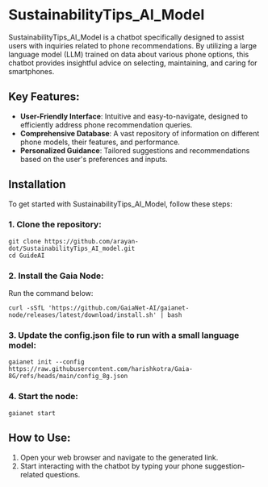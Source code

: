 
# SustainabilityTips_AI_Model

SustainabilityTips_AI_Model is a chatbot specifically designed to assist users with inquiries related to phone recommendations. 
By utilizing a large language model (LLM) trained on data about various phone options, this chatbot provides insightful advice 
on selecting, maintaining, and caring for smartphones.

## Key Features:

- **User-Friendly Interface**: Intuitive and easy-to-navigate, designed to efficiently address phone recommendation queries.
- **Comprehensive Database**: A vast repository of information on different phone models, their features, and performance.
- **Personalized Guidance**: Tailored suggestions and recommendations based on the user's preferences and inputs.

## Installation

To get started with SustainabilityTips_AI_Model, follow these steps:

### 1. Clone the repository:

```
git clone https://github.com/arayan-dot/SustainabilityTips_AI_model.git
cd GuideAI
```

### 2. Install the Gaia Node:

Run the command below:

```
curl -sSfL 'https://github.com/GaiaNet-AI/gaianet-node/releases/latest/download/install.sh' | bash
```

### 3. Update the config.json file to run with a small language model:

```
gaianet init --config https://raw.githubusercontent.com/harishkotra/Gaia-8G/refs/heads/main/config_8g.json
```

### 4. Start the node:

```
gaianet start
```

## How to Use:

1. Open your web browser and navigate to the generated link.
2. Start interacting with the chatbot by typing your phone suggestion-related questions.
